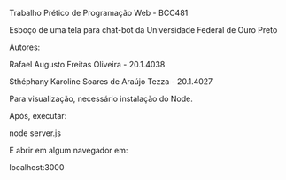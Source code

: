 Trabalho Prético de Programação Web - BCC481

Esboço de uma tela para chat-bot da Universidade Federal de Ouro Preto

Autores:
  
  Rafael Augusto Freitas Oliveira - 20.1.4038
  
  Sthéphany Karoline Soares de Araújo Tezza - 20.1.4027

Para visualização, necessário instalação do Node.

Após, executar:

  node server.js

E abrir em algum navegador em:

  localhost:3000
